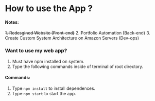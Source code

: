 # How to use the App ?
#### Notes:
~~1. Redesgined Website (Front-end)~~
2. Portfolio Automation (Back-end)
3. Create Custom System Architecture on Amazon Servers (Dev-ops)

### Want to use my web app?
1. Must have npm installed on system.
2. Type the following commands inside of terminal of root directory.

#### Commands:
1. Type `npm install` to install dependences.
2. Type `npm start` to start the app.
